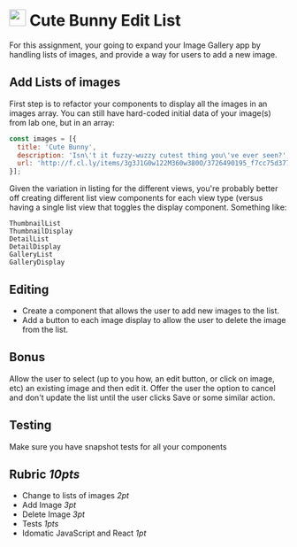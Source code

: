 <img src="https://cloud.githubusercontent.com/assets/478864/22186847/68223ce6-e0b1-11e6-8a62-0e3edc96725e.png" width=30> Cute Bunny Edit List
===

For this assignment, your going to expand your Image Gallery app by handling lists of images, 
and provide a way for users to add a new image. 

## Add Lists of images

First step is to refactor your components to display all the images in an images array. You can still have hard-coded
initial data of your image(s) from lab one, but in an array:

```js
const images = [{ 
  title: 'Cute Bunny',
  description: 'Isn\'t it fuzzy-wuzzy cutest thing you\'ve ever seen?',
  url: 'http://f.cl.ly/items/3g3J1G0w122M360w380O/3726490195_f7cc75d377_o.jpg'
}];
```

Given the variation in listing for the different views, you're probably better off 
creating different list view components for each view type (versus having a single list view
that toggles the display component. Something like:

```
ThumbnailList
ThumbnailDisplay
DetailList
DetailDisplay
GalleryList
GalleryDisplay
```

## Editing

* Create a component that allows the user to add new images to the list.
* Add a button to each image display to allow the user to delete the image from the list.

## Bonus

Allow the user to select (up to you how, an edit button, or click on image, etc) an existing image
and then edit it. Offer the user the option to cancel and don't update the list until the user clicks
Save or some similar action.

## Testing

Make sure you have snapshot tests for all your components

## Rubric *10pts*

- Change to lists of images *2pt*
- Add Image *3pt*
- Delete Image *3pt*
- Tests *1pts*
- Idomatic JavaScript and React *1pt*
